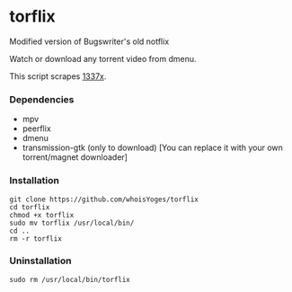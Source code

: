 # torflix
Modified version of Bugswriter's old notflix

Watch or download any torrent video from dmenu.

This script scrapes [1337x](https://1337x.to).

### Dependencies
- mpv
- peerflix
- dmenu
- transmission-gtk (only to download) [You can replace it with your own torrent/magnet downloader]

### Installation
```
git clone https://github.com/whoisYoges/torflix
cd torflix
chmod +x torflix
sudo mv torflix /usr/local/bin/
cd ..
rm -r torflix
```

### Uninstallation
```
sudo rm /usr/local/bin/torflix
```

